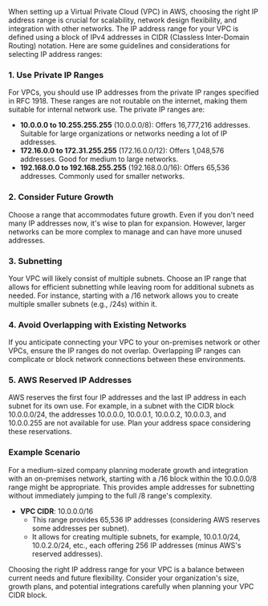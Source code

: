 When setting up a Virtual Private Cloud (VPC) in AWS, choosing the right IP address range is crucial for scalability, network design flexibility, and integration with other networks. The IP address range for your VPC is defined using a block of IPv4 addresses in CIDR (Classless Inter-Domain Routing) notation. Here are some guidelines and considerations for selecting IP address ranges:

### 1. **Use Private IP Ranges**

For VPCs, you should use IP addresses from the private IP ranges specified in RFC 1918. These ranges are not routable on the internet, making them suitable for internal network use. The private IP ranges are:

- **10.0.0.0 to 10.255.255.255** (10.0.0.0/8): Offers 16,777,216 addresses. Suitable for large organizations or networks needing a lot of IP addresses.
- **172.16.0.0 to 172.31.255.255** (172.16.0.0/12): Offers 1,048,576 addresses. Good for medium to large networks.
- **192.168.0.0 to 192.168.255.255** (192.168.0.0/16): Offers 65,536 addresses. Commonly used for smaller networks.

### 2. **Consider Future Growth**

Choose a range that accommodates future growth. Even if you don't need many IP addresses now, it's wise to plan for expansion. However, larger networks can be more complex to manage and can have more unused addresses.

### 3. **Subnetting**

Your VPC will likely consist of multiple subnets. Choose an IP range that allows for efficient subnetting while leaving room for additional subnets as needed. For instance, starting with a /16 network allows you to create multiple smaller subnets (e.g., /24s) within it.

### 4. **Avoid Overlapping with Existing Networks**

If you anticipate connecting your VPC to your on-premises network or other VPCs, ensure the IP ranges do not overlap. Overlapping IP ranges can complicate or block network connections between these environments.

### 5. **AWS Reserved IP Addresses**

AWS reserves the first four IP addresses and the last IP address in each subnet for its own use. For example, in a subnet with the CIDR block 10.0.0.0/24, the addresses 10.0.0.0, 10.0.0.1, 10.0.0.2, 10.0.0.3, and 10.0.0.255 are not available for use. Plan your address space considering these reservations.

### Example Scenario

For a medium-sized company planning moderate growth and integration with an on-premises network, starting with a /16 block within the 10.0.0.0/8 range might be appropriate. This provides ample addresses for subnetting without immediately jumping to the full /8 range's complexity.

- **VPC CIDR**: 10.0.0.0/16
  - This range provides 65,536 IP addresses (considering AWS reserves some addresses per subnet).
  - It allows for creating multiple subnets, for example, 10.0.1.0/24, 10.0.2.0/24, etc., each offering 256 IP addresses (minus AWS's reserved addresses).

Choosing the right IP address range for your VPC is a balance between current needs and future flexibility. Consider your organization's size, growth plans, and potential integrations carefully when planning your VPC CIDR block.
